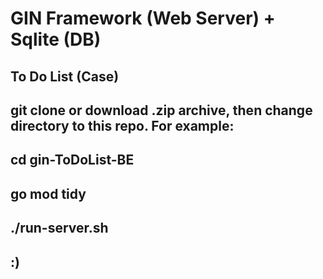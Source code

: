 # GIN Framework (Web Server) + Sqlite (DB) 
## To Do List (Case) 
## git clone <this repo> or download .zip archive, then change directory to this repo. For example:
## cd gin-ToDoList-BE
## go mod tidy
## ./run-server.sh
## :)